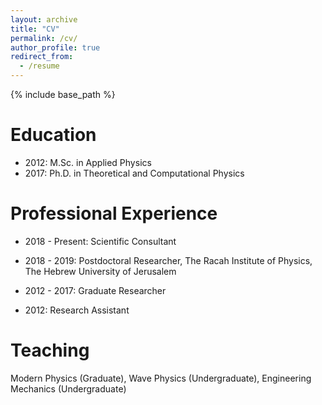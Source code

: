 ```yaml
---
layout: archive
title: "CV"
permalink: /cv/
author_profile: true
redirect_from:
  - /resume
---
```


{% include base_path %}

Education
======
* 2012: M.Sc. in Applied Physics
* 2017: Ph.D. in Theoretical and Computational Physics

Professional Experience 
======
* 2018 - Present: Scientific Consultant
  
* 2018 - 2019: Postdoctoral Researcher, The Racah Institute of Physics, The Hebrew University of Jerusalem 

* 2012 - 2017: Graduate Researcher 

* 2012: Research Assistant 
   
Teaching
======
  Modern Physics (Graduate), Wave Physics (Undergraduate), Engineering Mechanics (Undergraduate)
